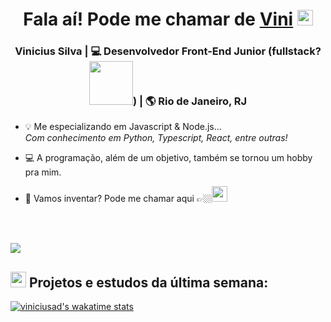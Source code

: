 <div align="center">
  <h1>Fala aí! Pode me chamar de <a href="https://viniciusad.com">Vini</a> <img src="https://media.giphy.com/media/hvRJCLFzcasrR4ia7z/giphy.gif" width="25px"> </h1>
</div>

<div align="center">
  <h3>Vinicius Silva | 💻 Desenvolvedor Front-End Junior (fullstack? <img src="https://media.giphy.com/media/3ov9k0BZQL358k458s/giphy.gif" width="70px">) | 🌎 Rio de Janeiro, RJ</h3>
</div>

- 💡 Me especializando em Javascript & Node.js... <br>
 <i>Com conhecimento em Python, Typescript, React, entre outras!</i>

- 💻 A programação, além de um objetivo, também se tornou um hobby pra mim.
 
- 💬 Vamos inventar? Pode me chamar aqui 👉🏼<a href="https://www.linkedin.com/in/viniciusad/"><img height="25" src="https://image.flaticon.com/icons/png/512/174/174857.png"></a>
<br>
<br>
<p align="left" >
<a href="https://github.com/viniciusad/github-readme-stats"> 
   <img  src="https://github-readme-stats.vercel.app/api?username=viniciusad&&show_icons=true&theme=white"/>
</a>
</p>

## <img height="25" src="https://media.giphy.com/media/3o7bu8sRnYpTOG1p8k/giphy.gif">  Projetos e estudos da última semana:
[![viniciusad's wakatime stats](https://github-readme-stats.vercel.app/api/wakatime?username=viniciusad)](https://github.com/viniciusad)

<!-- <h1 align="center" >
- Com o que eu costumo trabalhar...
</h1>
<p align="center">
  <!-- For more icons please follow  https://github.com/MikeCodesDotNET/ColoredBadges -->
<!--  <img src="https://raw.githubusercontent.com/viniciusad/profile-readme/master/html.png" alt="html" style="vertical-align:top; margin:4px">    
  <img src="https://raw.githubusercontent.com/viniciusad/profile-readme/master/javascript.png" alt="js" style="vertical-align:top; margin:4px">
  <img src="https://raw.githubusercontent.com/viniciusad/profile-readme/master/python.png" alt="python" style="vertical-align:top; margin:4px">
  <img src="https://raw.githubusercontent.com/viniciusad/profile-readme/master/css.png" alt="css" style="vertical-align:top; margin:4px">
  <img src="https://raw.githubusercontent.com/viniciusad/profile-readme/master/react.png" alt="react" style="vertical-align:top; margin:4px">
  <img src="https://raw.githubusercontent.com/viniciusad/profile-readme/master/chrome.png" alt="chrome" style="vertical-align:top; margin:4px">
  <img src="https://raw.githubusercontent.com/viniciusad/profile-readme/master/azure.png" alt="azure" style="vertical-align:top; margin:4px">
  <img src="https://raw.githubusercontent.com/viniciusad/profile-readme/master/aws.png" alt="aws" style="vertical-align:top; margin:4px">
  <img src="https://raw.githubusercontent.com/viniciusad/profile-readme/master/mongodb.png" alt="mongodb" style="vertical-align:top; margin:4px">
  <img src="https://raw.githubusercontent.com/viniciusad/profile-readme/master/node-js.png" alt="nodejs" style="vertical-align:top; margin:4px">
  <img src="https://raw.githubusercontent.com/viniciusad/profile-readme/master/vs-code.png" alt="vscode" style="vertical-align:top; margin:4px">
  <br>
  <img align="center" height="200px" width="380px" alt="GIF" src="https://media.giphy.com/media/26tn33aiTi1jkl6H6/giphy.gif">
</p> -->
